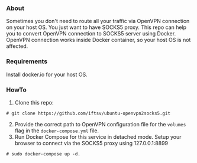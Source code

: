 ### About
Sometimes you don't need to route all your traffic via OpenVPN connection on your host OS. You just want to have SOCKS5 proxy.
This repo can help you to convert OpenVPN connection to SOCKS5 server using Docker. OpenVPN connection works inside Docker container, so your host OS is not affected.

### Requirements
Install docker.io for your host OS.
### HowTo
1. Clone this repo:
```
# git clone https://github.com/iftsv/ubuntu-openvpn2socks5.git
```
2. Provide the correct path to OpenVPN configuration file for the `volumes` flag in the `docker-compose.yml` file.
3. Run Docker Compose for this service in detached mode. Setup your browser to connect via the SOCKS5 proxy using 127.0.0.1:8899
```
# sudo docker-compose up -d.
```